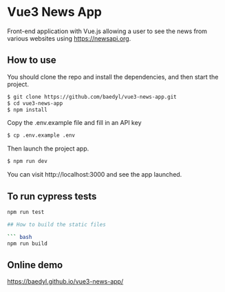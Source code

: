 # Vue3 News App
Front-end application with Vue.js allowing a user to see the news from various websites using https://newsapi.org. 

## How to use
You should clone the repo and install the dependencies, and then start the project.

```bash
$ git clone https://github.com/baedyl/vue3-news-app.git
$ cd vue3-news-app
$ npm install
```

Copy the .env.example file and fill in an API key

```bash
$ cp .env.example .env
```

Then launch the project app.

```bash
$ npm run dev
```

You can visit http://localhost:3000 and see the app launched.

## To run cypress tests

``` bash
npm run test

## How to build the static files

``` bash
npm run build
```

## Online demo

https://baedyl.github.io/vue3-news-app/
